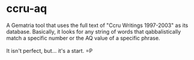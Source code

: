 # ccru-aq
A Gematria tool that uses the full text of "Ccru Writings 1997-2003" as its database. Basically, it looks for any string of words that qabbalistically match a specific number or the AQ value of a specific phrase.<br>
<br>
It isn't perfect, but... it's a start. =P
